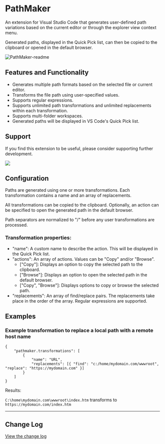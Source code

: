 # PathMaker

An extension for Visual Studio Code that generates user-defined path variations based on the current editor or through the explorer view context menu.

Generated paths, displayed in the Quick Pick list, can then be copied to the clipboard or opened in the default browser.

![PathMaker-readme](https://user-images.githubusercontent.com/39276677/219970869-6443d3ba-fd88-45a6-8087-b07fb986a654.gif)

## Features and Functionality

- Generates multiple path formats based on the selected file or current editor.
- Transforms the file path using user-specified values.
- Supports regular expressions.
- Supports unlimited path transformations and unlimited replacements within each transformation.
- Supports multi-folder workspaces.
- Generated paths will be displayed in VS Code's Quick Pick list.

## Support

If you find this extension to be useful, please consider supporting further development.

[<img src="https://www.paypalobjects.com/en_US/i/btn/btn_donate_SM.gif"/>](https://www.paypal.com/donate/?business=UH4GUUNGPUXMA&no_recurring=1&item_name=Thank+you+for+supporting+future+development+of+this+extension+and+others%21&currency_code=USD)

## Configuration

Paths are generated using one or more transformations. Each transformation contains a name and an array of replacements.

All transformations can be copied to the clipboard. Optionally, an action can be specified to open the generated path in the default browser.

Path separators are normalized to "/" before any user transformations are processed.

### Transformation properties:

- "name": A custom name to describe the action. This will be displayed in the Quick Pick list.
- "actions": An array of actions. Values can be "Copy" and/or "Browse".
  - ["Copy"]: Displays an option to copy the selected path to the clipboard.
  - ["Browse"]: Displays an option to open the selected path in the default browser.
  - ["Copy", "Browse"]: Displays options to copy or browse the selected path.
- "replacements": An array of find/replace pairs. The replacements take place in the order of the array. Regular expressions are supported.

## Examples

### Example transformation to replace a local path with a remote host name

```
{
	"pathmaker.transformations": [
		{
			"name": "URL",
			"replacements": [{ "find": "c:/home/mydomain.com/wwwroot", "replace": "https://mydomain.com" }]
		}
	]
}
```

Results:

`C:\home\mydomain.com\wwwroot\index.htm` transforms to `https://mydomain.com/index.htm`

---

## Change Log

[View the change log](CHANGELOG.md)
